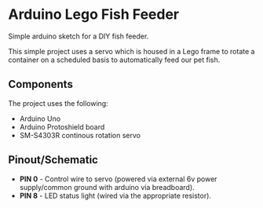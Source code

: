 # Arduino Lego Fish Feeder

Simple arduino sketch for a DIY fish feeder.

This simple project uses a servo which is housed in a Lego frame to rotate a container on a scheduled basis to automatically feed our pet fish.

## Components

The project uses the following:
- Arduino Uno
- Arduino Protoshield board
- SM-S4303R continous rotation servo

## Pinout/Schematic

- **PIN 0** - Control wire to servo (powered via external 6v power supply/common ground with arduino via breadboard).
- **PIN 8** - LED status light (wired via the appropriate resistor).

